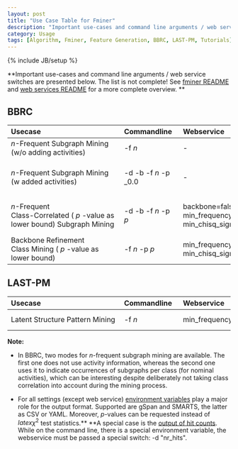 ```yaml
---
layout: post
title: "Use Case Table for Fminer"
description: "Important use-cases and command line arguments / web service switches are presented below. The list is not complete! See [fminer README](https://github.com/amaunz/fminer2/blob/master/fminer/README) and [web services README](http://github.com/opentox/algorithm) for a more complete overview."
category: Usage
tags: [Algorithm, Fminer, Feature Generation, BBRC, LAST-PM, Tutorials]
---
```

{% include JB/setup %}

**Important use-cases and command line arguments / web service switches are presented below. The list is not complete! See [fminer README](https://github.com/amaunz/fminer2/blob/master/fminer/README) and [web services README](http://github.com/opentox/algorithm) for a more complete overview.
**


## BBRC


|Usecase&nbsp;&nbsp;&nbsp;&nbsp;&nbsp;&nbsp;&nbsp;&nbsp;&nbsp;&nbsp;&nbsp;&nbsp;&nbsp;&nbsp;&nbsp;&nbsp;&nbsp;&nbsp;&nbsp;&nbsp;&nbsp;&nbsp;&nbsp;&nbsp;&nbsp;&nbsp;&nbsp;&nbsp;&nbsp;&nbsp;&nbsp;&nbsp;&nbsp;&nbsp;&nbsp;&nbsp;&nbsp;&nbsp;&nbsp;&nbsp;|Commandline&nbsp;&nbsp;|Webservice&nbsp;&nbsp;&nbsp;&nbsp;&nbsp;&nbsp;&nbsp;&nbsp;&nbsp;&nbsp;&nbsp;&nbsp;&nbsp;&nbsp;&nbsp;&nbsp;&nbsp;&nbsp;&nbsp;&nbsp;&nbsp;&nbsp;&nbsp;&nbsp;&nbsp;|API|
|:-------|:-----------|:----------|:--|
|_n_-Frequent Subgraph Mining (w/o adding activities)|-f _n_|-|SetMinfreq( _n_ )<br />SetChisqActive(false)|
|_n_-Frequent Subgraph Mining (w added activities)|-d -b -f _n_ -p _0.0|-|SetDynamicUpperBound(false)<br /> SetBackbone(false)<br /> SetMinfreq( _n_ )<br /> SetChisqSig( _0.0_ )|
|_n_-Frequent<br /> Class-Correlated ( _p_ -value as lower bound) Subgraph Mining|-d -b -f _n_ -p _p_|backbone=false<br /> min_frequency= _n_<br /> min_chisq_significance= _p_ |SetDynamicUpperBound(false)<br /> SetBackbone(false)<br /> SetMinfreq( _n_ )<br /> SetChisqSig( _p_ )|
|Backbone Refinement Class Mining ( _p_ -value as lower bound)|-f _n_ -p _p_ |min_frequency= _n_<br /> min_chisq_significance= _p_|SetMinfreq( _n_ )<br /> SetChisqSig( _p_ )|



## LAST-PM



|Usecase&nbsp;&nbsp;&nbsp;&nbsp;&nbsp;&nbsp;&nbsp;&nbsp;&nbsp;&nbsp;&nbsp;&nbsp;&nbsp;&nbsp;&nbsp;&nbsp;&nbsp;&nbsp;&nbsp;&nbsp;&nbsp;&nbsp;&nbsp;&nbsp;&nbsp;&nbsp;&nbsp;&nbsp;&nbsp;&nbsp;&nbsp;&nbsp;&nbsp;&nbsp;&nbsp;&nbsp;&nbsp;&nbsp;&nbsp;&nbsp;|Commandline&nbsp;&nbsp;|Webservice&nbsp;&nbsp;&nbsp;&nbsp;&nbsp;&nbsp;&nbsp;&nbsp;&nbsp;&nbsp;&nbsp;&nbsp;&nbsp;&nbsp;&nbsp;&nbsp;&nbsp;&nbsp;&nbsp;&nbsp;&nbsp;&nbsp;&nbsp;&nbsp;&nbsp;|API&nbsp;&nbsp;&nbsp;&nbsp;&nbsp;&nbsp;&nbsp;&nbsp;&nbsp;&nbsp;&nbsp;&nbsp;&nbsp;&nbsp;&nbsp;&nbsp;&nbsp;&nbsp;|
|:-------|:-----------|:----------|:--|
|Latent Structure Pattern Mining|-f _n_ |min_frequency= _n_|SetMinfreq( _n_ )|



**Note:**

	
* In BBRC, two modes for _n_-frequent subgraph mining are available. The first one does not use activity information, whereas the second one uses it to indicate occurrences of subgraphs per class (for nominal activities), which can be interesting despite deliberately not taking class correlation into account during the mining process.

	
* For all settings (except web service) [environment variables](https://raw.github.com/amaunz/fminer2/master/fminer/README) play a major role for the output format. Supported are gSpan and SMARTS, the latter as CSV or YAML. Moreover, _p_-values can be requested instead of $latex \chi^2$ test statistics.** **A special case is the [output of hit counts](/algorithm/2012/05/02/support-calculation-in-fminer). While on the command line, there is a special environment variable, the webservice must be passed a special switch: -d "nr_hits".


